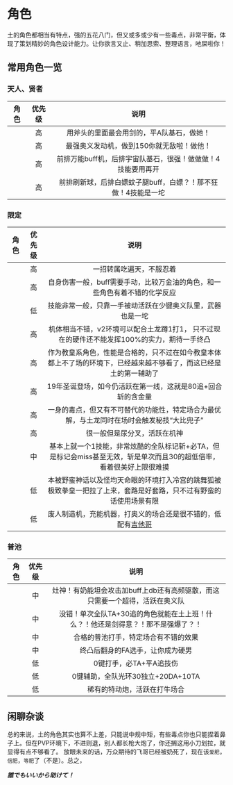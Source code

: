 # 角色

土的角色都相当有特点，强的五花八门，但又或多或少有一些毒点，非常平衡，体现了策划精妙的角色设计能力。让你欲言又止、稍加思索、整理语言，吔屎啦你！

## 常用角色一览

### 天人、贤者
| 角色 | <div min-w-45px>优先级</div> | 说明 |
|:----:|:---:|:---:|
| <MyImg type='npc' id='3040032000' name='萨拉萨' />        | 高 | 用斧头的里面最会用剑的，平A队基石，做她！ |
| <MyImg type='npc' id='3040037000' name='奥克托' />        | 高 | 最强奥义发动机，做到150你就无敌啦！做他！ |
| <MyImg type='npc' id='3040164000' name='凯姆' />          | 高 | 前排万能buff机，后排宇宙队基石，很强！做做做！4技能要用再开 |
| <MyImg type='npc' id='3040165000' name='洛贝利亚' />      | 高 | 前排刷新球，后排白嫖蚊子腿buff，白嫖？！那不狂做！4技能是一坨 |

### 限定

| 角色 | <div min-w-45px>优先级</div> | 说明 |
|:----:|:---:|:---:|
| <MyImg type='npc' id='3040312000' name='圣德芬' />        | 高 | 一招转属吃遍天，不服忍着 |
| <MyImg type='npc' id='3040405000' name='伽莱翁' />        | 高 | 自身伤害一般，buff需要手动，比较万金油的角色，和一些角色有着不错的化学反应 |
| <MyImg type='npc' id='3040297000' name='金骑士' />        | 低 | 技能非常一般，只靠一手被动活跃在少键奥义队里，武器也是一坨 |
| <MyImg type='npc' id='3040377000' name='辛妲拉' />        | 高 | 机体相当不错，v2环境可以配合土龙蹲1打1， 只不过现在的硬件还不能发挥100%的实力，期待一手终凸 |
| <MyImg type='npc' id='3040345000' name='伊尔诺特' />      | 高 | 作为教皇系角色，性能是合格的，只不过在如今教皇本体都上不了场的环境下，已经越来越不够看了，而这已经是土的第一辅助了 |
| <MyImg type='npc' id='3040249000' name='娜尔梅亚' />      | 高 | 19年圣诞登场，如今仍活跃在第一线，这就是80追+回合斩的含金量 |
| <MyImg type='npc' id='3040408000' name='碧卡拉' />        | 高 | 一身的毒点，但又有不可替代的功能性，特定场合为最优解，与土龙同时在场时会触发秘技“大比兜子” |
| <MyImg type='npc' id='3040361000' name='库库鲁' />        | 高 | 很一般但是尿分叉，活跃在机神 |
| <MyImg type='npc' id='3040469000' name='芙莉亚' />        | 中 | 基本上就一个1技能，非常炫酷的全队标记斩+必TA，但是标记会miss甚至无效，斩是单次而且30的超低倍率，看着很美好上限很难摸 |
| <MyImg type='npc' id='3040369000' name='安苏莉娅' />      | 低 | 本被野蛮神话以及怪均天命眼的环境打入冷宫的跳舞狐被极致拳皇一把拉了上来，套路是好套路，只不过有野蛮的话使用场景有限 |
| <MyImg type='npc' id='3040321000' name='莫妮卡' />        | 低 | 废人制造机，充能机器，打奥义的场合还是很不错的，低配有[吉他哥](https://gbf.huijiwiki.com/wiki/Char/3040366000) |

### 普池

| 角色 | <div min-w-45px>优先级</div> | 说明 |
|:----:|:---:|:---:|
| <MyImg type='npc' id='3040375000' name='萨缇洛斯' />      | 中 | 灶神！有奶能坦会攻击加buff上db还有高频驱散，而这只需要一个超得，活跃在奥义队 |
| <MyImg type='npc' id='3040426000' name='阿古罗瓦尔&托' /> | 中 | 没错！单次全队TA+30追的角色就能在土上班！什么？！他还是剑得意？！那不是强爆了？！ |
| <MyImg type='npc' id='3040396000' name='豆丁双子' />      | 中 | 合格的普池打手，特定场合有不错的效果 |
| <MyImg type='npc' id='3040019000' name='阿露露梅娅' />    | 中 | 终凸后翻身的FA选手，让你成为硬男 |
| <MyImg type='npc' id='3040282000' name='企小鹅' />        | 低 | 0键打手，必TA+平A追技伤 |
| <MyImg type='npc' id='3040432000' name='亚当' />          | 低 | 0键辅助，全队光环30独立+20DA+10TA |
| <MyImg type='npc' id='3040444000' name='艾米莉亚' />      | 低 | 稀有的特动炮，活跃在打牛场合 |

## 闲聊杂谈

总的来说，土的角色其实也算不上差，只能说中规中矩，有些毒点你也只能捏着鼻子上。但在PVP环境下，不进则退，别人都长枪大炮了，你还搁这用小刀划拉，就显得有点不够看了。
放眼未来的话，万众期待的飞哥已经被奶死了，现在该`爱肥`，`信肥`，`等肥`了（不是）。总之，

__*誰でもいいから助けて！*__

